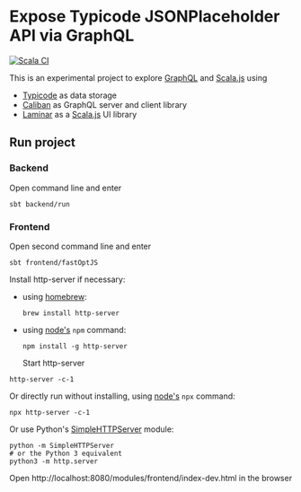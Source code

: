 # Expose Typicode JSONPlaceholder API via GraphQL

[![Scala CI](https://github.com/gerdreiss/typicode-graph/actions/workflows/scala.yml/badge.svg)](https://github.com/gerdreiss/typicode-graph/actions/workflows/scala.yml)

This is an experimental project to explore [GraphQL](https://graphql.org/) and [Scala.js](https://www.scala-js.org/) using

- [Typicode](https://jsonplaceholder.typicode.com/) as data storage
- [Caliban](https://caliban.io/) as GraphQL server and client library
- [Laminar](https://laminar.dev/) as a [Scala.js](https://www.scala-js.org/) UI library

## Run project

### Backend

Open command line and enter

```console
sbt backend/run
```

### Frontend

Open second command line and enter

```console
sbt frontend/fastOptJS
```

Install http-server if necessary:

- using [homebrew](https://brew.sh/):
  ```console
  brew install http-server
  ```
- using [node's](https://nodejs.org/en/) `npm` command:
  ```console
  npm install -g http-server
  ```
  Start http-server

```console
http-server -c-1
```

Or directly run without installing, using [node's](https://nodejs.org/en/) `npx` command:

```console
npx http-server -c-1
```

Or use Python's [SimpleHTTPServer](https://docs.python.org/2/library/simplehttpserver.html) module:

```console
python -m SimpleHTTPServer
# or the Python 3 equivalent
python3 -m http.server
```


Open http://localhost:8080/modules/frontend/index-dev.html in the browser
